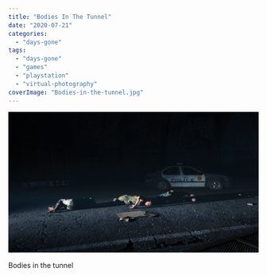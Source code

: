 ```yaml
---
title: "Bodies In The Tunnel"
date: "2020-07-21"
categories: 
  - "days-gone"
tags: 
  - "days-gone"
  - "games"
  - "playstation"
  - "virtual-photography"
coverImage: "Bodies-in-the-tunnel.jpg"
---
```


[![](images/Bodies-in-the-tunnel.jpg)](https://davidpeach.co.uk/wp-content/uploads/2023/05/Bodies-in-the-tunnel.jpg)

Bodies in the tunnel
